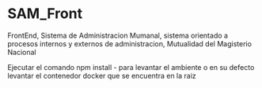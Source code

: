 # SAM_Front
FrontEnd, Sistema de Administracion Mumanal, sistema orientado a procesos internos y externos de administracion, Mutualidad del Magisterio Nacional

Ejecutar el comando npm install - para levantar el ambiente o en su defecto levantar el contenedor docker que se encuentra en la raiz

